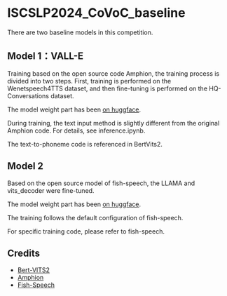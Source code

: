 # ISCSLP2024_CoVoC_baseline

There are two baseline models in this competition.

## Model 1：VALL-E 
Training based on the open source code Amphion, the training process is divided into two steps. First, training is performed on the Wenetspeech4TTS dataset, and then fine-tuning is performed on the HQ-Conversations dataset.

The model weight part has been [on huggface](https://huggingface.co/kxxia/ISCSLP2024_CoVoC_basemodel).

During training, the text input method is slightly different from the original Amphion code. For details, see inference.ipynb.

The text-to-phoneme code is referenced in BertVits2.


## Model 2
Based on the open source model of fish-speech, the LLAMA and vits_decoder were fine-tuned.

The model weight part has been [on huggface](https://huggingface.co/kxxia/ISCSLP2024_CoVoC_basemodel).

The training follows the default configuration of fish-speech.

For specific training code, please refer to fish-speech.


## Credits
- [Bert-VITS2](https://github.com/fishaudio/Bert-VITS2)
- [Amphion](https://github.com/open-mmlab/Amphion)
- [Fish-Speech](https://github.com/fishaudio/fish-speech)
